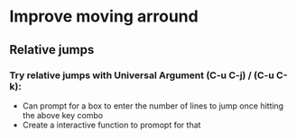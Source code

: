# Improve moving arround

## Relative jumps

### Try relative jumps with Universal Argument (C-u C-j) / (C-u C-k):

- Can prompt for a box to enter the number of lines to jump once hitting the above key combo
- Create a interactive function to promopt for that
